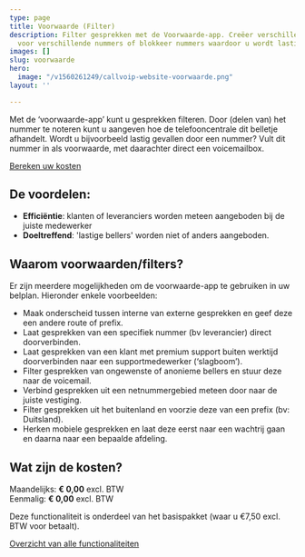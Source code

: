 ```yaml
---
type: page
title: Voorwaarde (Filter)
description: Filter gesprekken met de Voorwaarde-app. Creëer verschillende belroutes
  voor verschillende nummers of blokkeer nummers waardoor u wordt lastiggevallen.
images: []
slug: voorwaarde
hero:
  image: "/v1560261249/callvoip-website-voorwaarde.png"
layout: ''

---
```

Met de ‘voorwaarde-app’ kunt u gesprekken filteren. Door (delen van) het nummer te noteren kunt u aangeven hoe de telefooncentrale dit belletje afhandelt. Wordt u bijvoorbeeld lastig gevallen door een nummer? Vult dit nummer in als voorwaarde, met daarachter direct een voicemailbox.

<a href="/calculator/" class="button">Bereken uw kosten</a>

## De voordelen:

* **Efficiëntie**: klanten of leveranciers worden meteen aangeboden bij de juiste medewerker
* **Doeltreffend**: 'lastige bellers' worden niet of anders aangeboden.

## Waarom voorwaarden/filters?

Er zijn meerdere mogelijkheden om de voorwaarde-app te gebruiken in uw belplan. Hieronder enkele voorbeelden:

* Maak onderscheid tussen interne van externe gesprekken en geef deze een andere route of prefix.
* Laat gesprekken van een specifiek nummer (bv leverancier) direct doorverbinden.
* Laat gesprekken van een klant met premium support buiten werktijd doorverbinden naar een supportmedewerker (‘slagboom’).
* Filter gesprekken van ongewenste of anonieme bellers en stuur deze naar de voicemail.
* Verbind gesprekken uit een netnummergebied meteen door naar de juiste vestiging.
* Filter gesprekken uit het buitenland en voorzie deze van een prefix (bv: Duitsland).
* Herken mobiele gesprekken en laat deze eerst naar een wachtrij gaan en daarna naar een bepaalde afdeling.

## Wat zijn de kosten?

Maandelijks: **€ 0,00** excl. BTW  
Eenmalig: **€ 0,00** excl. BTW

Deze functionaliteit is onderdeel van het basispakket (waar u €7,50 excl. BTW voor betaalt).

<a href="/telefonie/functionaliteiten/" class="button">Overzicht van alle functionaliteiten</a>